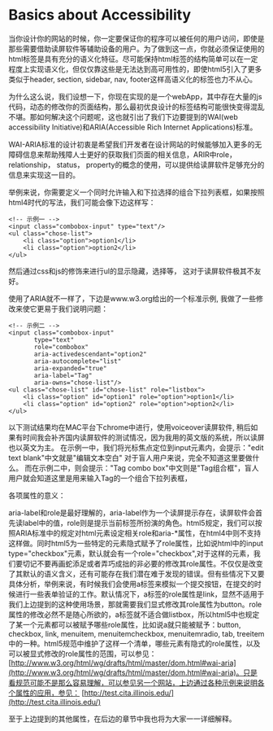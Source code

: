 # Basics about Accessibility

当你设计你的网站的时候，你一定要保证你的程序可以被任何的用户访问，即使是那些需要借助读屏软件等辅助设备的用户。为了做到这一点，你就必须保证使用的html标签是具有充分的语义化特征。尽可能保持html标签的结构简单可以在一定程度上实现语义化，但仅仅靠这些是无法达到高可用性的，即使html5引入了更多类似于header, section, sidebar, nav, footer这样高语义化的标签也力不从心。

为什么这么说，我们设想一下，你现在实现的是一个webApp，其中存在大量的js代码，动态的修改你的页面结构，那么最初优良设计的标签结构可能很快变得混乱不堪。那如何解决这个问题呢，这也就引出了我们下边要提到的WAI(web accessibility Initiative)和ARIA(Accessible Rich Internet Applications)标准。

WAI-ARIA标准的设计初衷是希望我们开发者在设计网站的时候能够加入更多的无障碍信息来帮助残障人士更好的获取我们页面的相关信息，ARIR中role， relationship， status， property的概念的使用，可以提供给读屏软件足够充分的信息来实现这一目的。

举例来说，你需要定义一个同时允许输入和下拉选择的组合下拉列表框，如果按照html4时代的写法，我们可能会像下边这样写：

```
<!-- 示例一 -->
<input class="combobox-input" type="text"/>
<ul class="chose-list">
    <li class="option">option1</li>
    <li class="option">option2</li>
</ul>
```


然后通过css和js的修饰来进行ul的显示隐藏，选择等， 这对于读屏软件极其不友好。

使用了ARIA就不一样了，下边是www.w3.org给出的一个标准示例, 我做了一些修改来使它更易于我们说明问题：


```
<!-- 示例二 -->
<input class="combobox-input"
       type="text"
       role="combobox"
       aria-activedescendant="option2"
       aria-autocomplete="list"
       aria-expanded="true"
       aria-label="Tag"
       aria-owns="chose-list"/>
<ul class="chose-list" id="chose-list" role="listbox">
    <li class="option" id="option1" role="option">option1</li>
    <li class="option" id="option2" role="option">option2</li>
</ul>
```

以下测试结果均在MAC平台下chrome中进行，使用voiceover读屏软件, 稍后如果有时间我会补齐国内读屏软件的测试情况，因为我用的英文版的系统，所以读屏也以英文为主。
在示例一中，我们将光标焦点定位到input元素内，会提示："edit text blank"中文就是"编辑文本空白" 对于盲人用户来说，完全不知道这里要做什么。
而在示例二中，则会提示："Tag combo box"中文则是"Tag组合框"，盲人用户就会知道这里是用来输入Tag的一个组合下拉列表框，

各项属性的意义：

aria-label和role是最好理解的，aria-label作为一个读屏提示存在，读屏软件会首先读label中的值，role则是提示当前标签所扮演的角色。html5规定，我们可以按照ARIA标准中的规定对html元素设定相关role和aria-*属性，在html4中则不支持这样做。同时html5为一些特定的元素隐式赋予了role属性，比如说html中的input type="checkbox"元素，默认就会有一个role="checkbox",对于这样的元素，我们要切记不要再画蛇添足或者弄巧成拙的非必要的修改其role属性。不仅仅是改变了其默认的语义含义，还有可能存在我们潜在难于发现的错误。但有些情况下又要具体分析，举例来说，有时候我们会使用a标签来模拟一个提交按钮，在提交的时候进行一些表单验证的工作。默认情况下，a标签的role属性是link，显然不适用于我们上边提到的这种使用场景，那就需要我们显式修改其role属性为button。role属性的修改必然不是随心所欲的，a标签就不适合做listbox，所以html5中也规定了某一个元素都可以被赋予哪些role属性，比如说a就只能被赋予：button, checkbox, link, menuitem, menuitemcheckbox, menuitemradio, tab, treeitem中的一种。html5规范中维护了这样一个清单，哪些元素有隐式的role属性，以及可以被显式修改的role属性的范围，可以参见： [http://www.w3.org/html/wg/drafts/html/master/dom.html#wai-aria](http://www.w3.org/html/wg/drafts/html/master/dom.html#wai-aria)。只是看规范可能不是那么容易理解，可以参见另一个网站，上边通过各种示例来说明各个属性的应用，参见： [http://test.cita.illinois.edu/](http://test.cita.illinois.edu/)

至于上边提到的其他属性，在后边的章节中我也将为大家一一详细解释。


